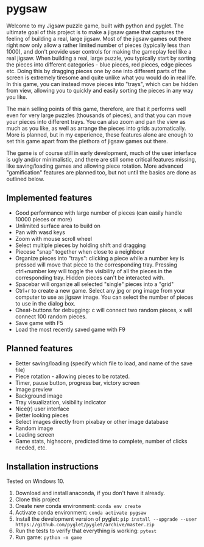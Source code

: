 # pygsaw
Welcome to my Jigsaw puzzle game, built with python and pyglet. The ultimate 
goal of this project is to make a jigsaw game that captures the feeling of 
building a real, large jigsaw. Most of the jigsaw games out there right now 
only allow a rather limited number of pieces (typically less than 1000), and 
don't provide user controls for making the gameplay feel like a real jigsaw. 
When building a real, large puzzle, you typically start by sorting the pieces 
into different categories - blue pieces, red pieces, edge pieces etc. Doing 
this by dragging pieces one by one into different parts of the screen is 
extremely tiresome and quite unlike what you would do in real life. In this 
game, you can instead move pieces into "trays", which can be hidden from view, 
allowing you to quickly and easily sorting the pieces in any way you like. 

The main selling points of this game, therefore, are that it performs well even 
for very large puzzles (thousands of pieces), and that you can move your pieces 
into different trays. You can also zoom and pan the view as much as you like, 
as well as arrange the pieces into grids automatically. More is planned, but 
in my experience, these features alone are enough to set this game apart from 
the plethora of jigsaw games out there.  

The game is of course still in early development, much of the user interface is 
ugly and/or minimalistic, and there are still some critical features missing, 
like saving/loading games and allowing piece rotation. More advanced 
"gamification" features are planned too, but not until the basics are done as 
outlined below.  

## Implemented features
* Good performance with large number of pieces (can easily handle 10000 pieces
 or more)
* Unlimited surface area to build on
* Pan with wasd keys
* Zoom with mouse scroll wheel
* Select multiple pieces by holding shift and dragging
* Piecese "snap" together when close to a neighbour
* Organize pieces into "trays": clicking a piece while a number key is pressed will move that piece to the corresponding tray. Pressing ctrl+number key will toggle the visibility of all the pieces in the corresponding tray. Hidden pieces can't be interacted with.
* Spacebar will organize all selected "single" pieces into a "grid"
* Ctrl+r to create a new game. Select any jpg or png image from your computer to use as jigsaw image. You can select the number of pieces to use in the dialog box. 
* Cheat-buttons for debugging: c will connect two random pieces, x will connect 100 random pieces.
* Save game with F5
* Load the most recently saved game with F9

## Planned features
* Better saving/loading (specify which file to load, and name of the save file)
* Piece rotation - allowing pieces to be rotated.
* Timer, pause button, progress bar, victory screen
* Image preview
* Background image
* Tray visualization, visibility indicator
* Nice(r) user interface
* Better looking pieces
* Select images directly from pixabay or other image database
* Random image
* Loading screen
* Game stats, highscore, predicted time to complete, number of clicks needed, etc.

## Installation instructions
Tested on Windows 10. 
1. Download and install anaconda, if you don't have it already.
1. Clone this project
1. Create new conda environment: ```conda env create```
1. Activate conda environment: ```conda activate pygsaw```
1. Install the development version of pyglet: ```pip install --upgrade --user https://github.com/pyglet/pyglet/archive/master.zip```
1. Run the tests to verify that everything is working: ```pytest```
1. Run game: ```python -m game```